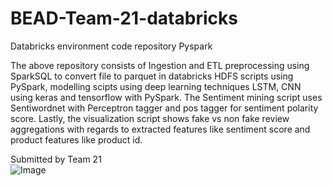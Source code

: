 # BEAD-Team-21-databricks
Databricks environment code repository Pyspark<br/>

The above repository consists of Ingestion and ETL preprocessing using SparkSQL to convert file to parquet in databricks HDFS scripts using PySpark, modelling scipts using deep learning techniques LSTM, CNN using keras and tensorflow with PySpark. The Sentiment mining script uses Sentiwordnet with Perceptron tagger and pos tagger for sentiment polarity score. Lastly, the visualization script shows fake vs non fake review aggregations with regards to extracted features like sentiment score and product features like product id.

Submitted by Team 21<br/>
![Image](https://github.com/sabrish89/BEAD-Team-21-databricks/blob/master/Team_21_roster.PNG)<br/>
